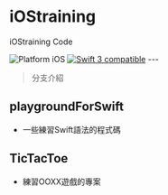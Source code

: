 # iOStraining
iOStraining Code

<img src="https://img.shields.io/badge/platform-iOS-blue.svg?style=flat" alt="Platform iOS" />
<a href="https://developer.apple.com/swift"><img src="https://img.shields.io/badge/swift3-compatible-4BC51D.svg?style=flat" alt="Swift 3 compatible" /></a>
---


> 分支介紹


## playgroundForSwift
* 一些練習Swift語法的程式碼


## TicTacToe
* 練習OOXX遊戲的專案
